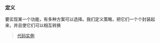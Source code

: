### 定义
要实现某一个功能，有多种方案可以选择。我们定义策略，把它们一个个封装起来，并且使它们可以相互转换

> [代码实例](/design-pattern/strategy/strategy.js)